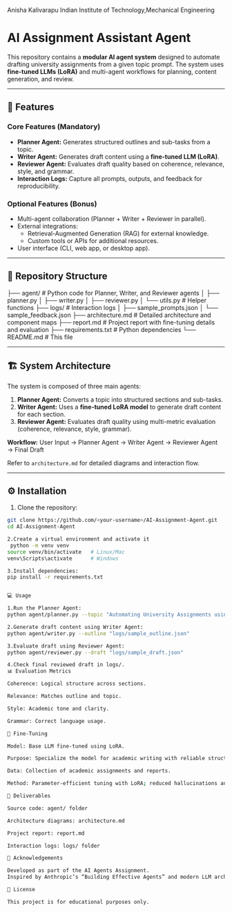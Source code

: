 Anisha Kalivarapu
Indian Institute of Technology,Mechanical Engineering

# AI Assignment Assistant Agent

This repository contains a **modular AI agent system** designed to automate drafting university assignments from a given topic prompt. The system uses **fine-tuned LLMs (LoRA)** and multi-agent workflows for planning, content generation, and review.

---

## 🚀 Features

### Core Features (Mandatory)
- **Planner Agent:** Generates structured outlines and sub-tasks from a topic.
- **Writer Agent:** Generates draft content using a **fine-tuned LLM (LoRA)**.
- **Reviewer Agent:** Evaluates draft quality based on coherence, relevance, style, and grammar.
- **Interaction Logs:** Capture all prompts, outputs, and feedback for reproducibility.

### Optional Features (Bonus)
- Multi-agent collaboration (Planner + Writer + Reviewer in parallel).
- External integrations:
  - Retrieval-Augmented Generation (RAG) for external knowledge.
  - Custom tools or APIs for additional resources.
- User interface (CLI, web app, or desktop app).

---

## 📁 Repository Structure

├── agent/ # Python code for Planner, Writer, and Reviewer agents
│ ├── planner.py
│ ├── writer.py
│ ├── reviewer.py
│ └── utils.py # Helper functions
├── logs/ # Interaction logs
│ ├── sample_prompts.json
│ └── sample_feedback.json
├── architecture.md # Detailed architecture and component maps
├── report.md # Project report with fine-tuning details and evaluation
├── requirements.txt # Python dependencies
└── README.md # This file


---

## 🏗️ System Architecture

The system is composed of three main agents:

1. **Planner Agent:** Converts a topic into structured sections and sub-tasks.  
2. **Writer Agent:** Uses a **fine-tuned LoRA model** to generate draft content for each section.  
3. **Reviewer Agent:** Evaluates draft quality using multi-metric evaluation (coherence, relevance, style, grammar).  

**Workflow:**
User Input → Planner Agent → Writer Agent → Reviewer Agent → Final Draft

Refer to `architecture.md` for detailed diagrams and interaction flow.

---

## ⚙️ Installation

1. Clone the repository:
```bash
git clone https://github.com/<your-username>/AI-Assignment-Agent.git
cd AI-Assignment-Agent

2.Create a virtual environment and activate it
 python -m venv venv
source venv/bin/activate   # Linux/Mac
venv\Scripts\activate      # Windows

3.Install dependencies:
pip install -r requirements.txt


💻 Usage

1.Run the Planner Agent:
python agent/planner.py --topic "Automating University Assignments using AI Agents"

2.Generate draft content using Writer Agent:
python agent/writer.py --outline "logs/sample_outline.json"

3.Evaluate draft using Reviewer Agent:
python agent/reviewer.py --draft "logs/sample_draft.json"

4.Check final reviewed draft in logs/.
📊 Evaluation Metrics

Coherence: Logical structure across sections.

Relevance: Matches outline and topic.

Style: Academic tone and clarity.

Grammar: Correct language usage.

📜 Fine-Tuning

Model: Base LLM fine-tuned using LoRA.

Purpose: Specialize the model for academic writing with reliable structure and style.

Data: Collection of academic assignments and reports.

Method: Parameter-efficient tuning with LoRA; reduced hallucinations and improved output quality.

📂 Deliverables

Source code: agent/ folder

Architecture diagrams: architecture.md

Project report: report.md

Interaction logs: logs/ folder

📝 Acknowledgements

Developed as part of the AI Agents Assignment.
Inspired by Anthropic’s “Building Effective Agents” and modern LLM architectures.

📌 License

This project is for educational purposes only.
